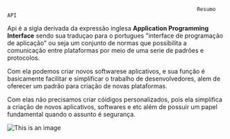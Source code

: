                                                                  Resumo API


Api é a sigla derivada da expressão inglesa **Application Programming 
Interface** sendo sua traduçao para o portugues "interface de programação 
de aplicação" ou seja um conjunto de normas que possibilita a comunicação
entre plataformas por meio de uma serie de padrões e protocolos.

Com ela podemos criar novos softwarese aplicativos, e sua função é basicamente 
facilitar e simplificar o trabalho de desenvolvedores, alem de oferecer
um padrão para criação de novas plataformas. 

Com elas não precisamos criar cóidigos personalizados, pois ela simplifica a 
criação de novos aplicativos, softwares e etc além de possuir um papel 
fundamental quando o assunto é segurança. 

![This is an image](https://i1.wp.com/blog.ingrammicro.com.br/wp-content/uploads/2022/07/pro-gamer-talking-into-microphone-with-other-gamers-during-digital-championship-scaled.jpg?fit=2560%2C1440&ssl=1)
